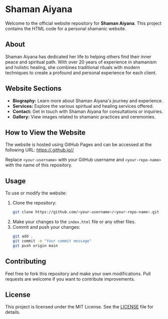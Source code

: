 # Shaman Aiyana

Welcome to the official website repository for **Shaman Aiyana**. This project contains the HTML code for a personal shamanic website.

## About

Shaman Aiyana has dedicated her life to helping others find their inner peace and spiritual path. With over 20 years of experience in shamanism and holistic healing, she combines traditional rituals with modern techniques to create a profound and personal experience for each client.

## Website Sections

- **Biography:** Learn more about Shaman Aiyana's journey and experience.
- **Services:** Explore the various spiritual and healing services offered.
- **Contact:** Get in touch with Shaman Aiyana for consultations or inquiries.
- **Gallery:** View images related to shamanic practices and ceremonies.

## How to View the Website

The website is hosted using GitHub Pages and can be accessed at the following URL:
[https://<your-username>.github.io/<your-repo-name>/](https://<your-username>.github.io/<your-repo-name>/)

Replace `<your-username>` with your GitHub username and `<your-repo-name>` with the name of this repository.

## Usage

To use or modify the website:

1. Clone the repository:
    ```sh
    git clone https://github.com/<your-username>/<your-repo-name>.git
    ```
2. Make your changes to the `index.html` file or any other files.
3. Commit and push your changes:
    ```sh
    git add .
    git commit -m "Your commit message"
    git push origin main
    ```

## Contributing

Feel free to fork this repository and make your own modifications. Pull requests are welcome if you want to contribute improvements.

## License

This project is licensed under the MIT License. See the [LICENSE](LICENSE) file for details.

